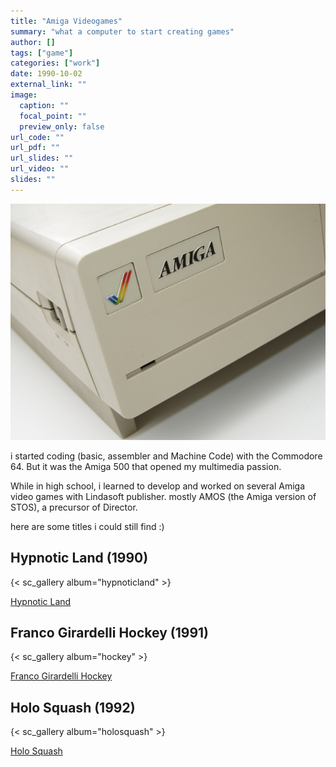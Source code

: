 ```yaml
---
title: "Amiga Videogames"
summary: "what a computer to start creating games"
author: []
tags: ["game"]
categories: ["work"]
date: 1990-10-02
external_link: ""
image:
  caption: ""
  focal_point: ""
  preview_only: false
url_code: ""
url_pdf: ""
url_slides: ""
url_video: ""
slides: ""
---
```


![](amiga.jpg)

i started coding (basic, assembler and Machine Code) with the Commodore 64.
But it was the Amiga 500 that opened my multimedia passion.

While in high school, i learned to develop and worked on several Amiga video games with Lindasoft publisher.
mostly AMOS (the Amiga version of STOS), a precursor of Director.

here are some titles i could still find :)

## Hypnotic Land (1990)
{< sc_gallery album="hypnoticland" >}

<a href="http://hol.abime.net/5257">Hypnotic Land</a>

## Franco Girardelli Hockey (1991)
{< sc_gallery album="hockey" >}

<a href="http://www.lemonamiga.com/games/details.php?id=3510">Franco Girardelli Hockey</a>

## Holo Squash (1992)
{< sc_gallery album="holosquash" >}

<a href="http://www.lemonamiga.com/games/details.php?id=3206">Holo Squash</a>
